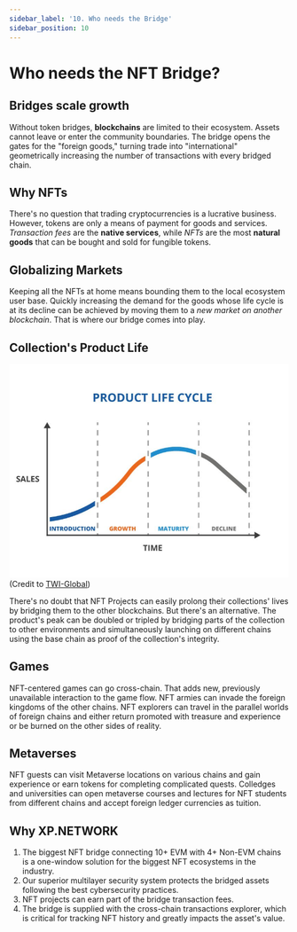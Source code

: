 ```yaml
---
sidebar_label: '10. Who needs the Bridge'
sidebar_position: 10
---
```


# Who needs the NFT Bridge?

## Bridges scale growth
Without token bridges, **blockchains** are limited to their ecosystem. Assets cannot leave or enter the community boundaries. The bridge opens the gates for the "foreign goods," turning trade into "international" geometrically increasing the number of transactions with every bridged chain.

## Why NFTs
There's no question that trading cryptocurrencies is a lucrative business. However, tokens are only a means of payment for goods and services. *Transaction fees* are the **native services**, while *NFTs* are the most **natural goods** that can be bought and sold for fungible tokens. 

## Globalizing Markets
Keeping all the NFTs at home means bounding them to the local ecosystem user base. Quickly increasing the demand for the goods whose life cycle is at its decline can be achieved by moving them to a *new market on another blockchain*. That is where our bridge comes into play.

## Collection's Product Life
![Product Life](../../static/img/LifeCycle.jpeg) (Credit to [TWI-Global](https://www.twi-global.com/technical-knowledge/faqs/what-is-a-product-life-cycle))<br/>

There's no doubt that NFT Projects can easily prolong their collections' lives by bridging them to the other blockchains. But there's an alternative. The product's peak can be doubled or tripled by bridging parts of the collection to other environments and simultaneously launching on different chains using the base chain as proof of the collection's integrity.

## Games
NFT-centered games can go cross-chain. That adds new, previously unavailable interaction to the game flow. NFT armies can invade the foreign kingdoms of the other chains. NFT explorers can travel in the parallel worlds of foreign chains and either return promoted with treasure and experience or be burned on the other sides of reality.

## Metaverses
NFT guests can visit Metaverse locations on various chains and gain experience or earn tokens for completing complicated quests. Colledges and universities can open metaverse courses and lectures for NFT students from different chains and accept foreign ledger currencies as tuition.

## Why XP.NETWORK
1. The biggest NFT bridge connecting 10+ EVM with 4+ Non-EVM chains is a one-window solution for the biggest NFT ecosystems in the industry. 
2. Our superior multilayer security system protects the bridged assets following the best cybersecurity practices.
3. NFT projects can earn part of the bridge transaction fees.
4. The bridge is supplied with the cross-chain transactions explorer, which is critical for tracking NFT history and greatly impacts the asset's value.
